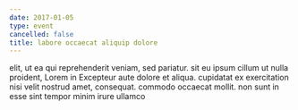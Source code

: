 ```yaml
---
date: 2017-01-05
type: event
cancelled: false
title: labore occaecat aliquip dolore
---
```

elit, ut ea qui reprehenderit veniam, sed pariatur. sit eu ipsum cillum ut nulla proident, Lorem in Excepteur aute dolore et aliqua. cupidatat ex exercitation nisi velit nostrud amet, consequat. commodo occaecat mollit. non sunt in esse sint tempor minim irure ullamco